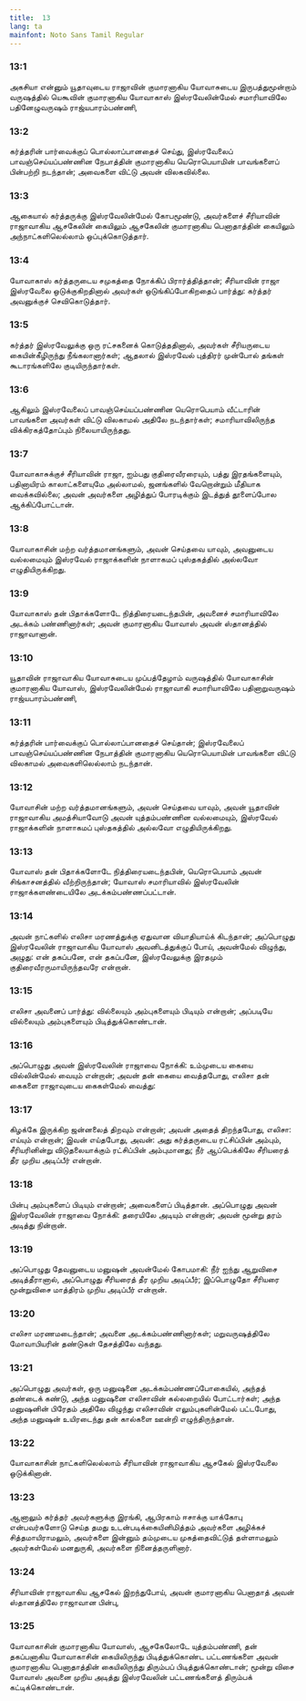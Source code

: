```yaml
---
title:  13
lang: ta
mainfont: Noto Sans Tamil Regular
---
```


###  13:1

அகசியா என்னும் யூதாவுடைய ராஜாவின் குமாரனாகிய யோவாசுடைய இருபத்துமூன்றாம் வருஷத்தில் யெகூவின் குமாரனாகிய யோவாகாஸ் இஸ்ரவேலின்மேல் சமாரியாவிலே பதினேழுவருஷம் ராஜ்யபாரம்பண்ணி,

###  13:2

கர்த்தரின் பார்வைக்குப் பொல்லாப்பானதைச் செய்து, இஸ்ரவேலைப் பாவஞ்செய்யப்பண்ணின நேபாத்தின் குமாரனாகிய யெரொபெயாமின் பாவங்களைப் பின்பற்றி நடந்தான்; அவைகளை விட்டு அவன் விலகவில்லை.

###  13:3

ஆகையால் கர்த்தருக்கு இஸ்ரவேலின்மேல் கோபமூண்டு, அவர்களைச் சீரியாவின் ராஜாவாகிய ஆசகேலின் கையிலும் ஆசகேலின் குமாரனாகிய பெனாதாத்தின் கையிலும் அந்நாட்களிலெல்லாம் ஒப்புக்கொடுத்தார்.

###  13:4

யோவாகாஸ் கர்த்தருடைய சமுகத்தை நோக்கிப் பிரார்த்தித்தான்; சீரியாவின் ராஜா இஸ்ரவேலை ஒடுக்குகிறதினால் அவர்கள் ஒடுங்கிப்போகிறதைப் பார்த்து: கர்த்தர் அவனுக்குச் செவிகொடுத்தார்.

###  13:5

கர்த்தர் இஸ்ரவேலுக்கு ஒரு ரட்சகனைக் கொடுத்ததினால், அவர்கள் சீரியருடைய கையின்கீழிருந்து நீங்கலானார்கள்; ஆதலால் இஸ்ரவேல் புத்திரர் முன்போல் தங்கள் கூடாரங்களிலே குடியிருந்தார்கள்.

###  13:6

ஆகிலும் இஸ்ரவேலைப் பாவஞ்செய்யப்பண்ணின யெரொபெயாம் வீட்டாரின் பாவங்களை அவர்கள் விட்டு விலகாமல் அதிலே நடந்தார்கள்; சமாரியாவிலிருந்த விக்கிரகத்தோப்பும் நிலையாயிருந்தது.

###  13:7

யோவாகாசுக்குச் சீரியாவின் ராஜா, ஐம்பது குதிரைவீரரையும், பத்து இரதங்களையும், பதினாயிரம் காலாட்களையுமே அல்லாமல், ஜனங்களில் வேறொன்றும் மீதியாக வைக்கவில்லை; அவன் அவர்களை அழித்துப் போரடிக்கும் இடத்துத் தூளைப்போல ஆக்கிப்போட்டான்.

###  13:8

யோவாகாசின் மற்ற வர்த்தமானங்களும், அவன் செய்தவை யாவும், அவனுடைய வல்லமையும் இஸ்ரவேல் ராஜாக்களின் நாளாகமப் புஸ்தகத்தில் அல்லவோ எழுதியிருக்கிறது.

###  13:9

யோவாகாஸ் தன் பிதாக்களோடே நித்திரையடைந்தபின், அவனைச் சமாரியாவிலே அடக்கம் பண்ணினார்கள்; அவன் குமாரனாகிய யோவாஸ் அவன் ஸ்தானத்தில் ராஜாவானான்.

###  13:10

யூதாவின் ராஜாவாகிய யோவாசுடைய முப்பத்தேழாம் வருஷத்தில் யோவாகாசின் குமாரனாகிய யோவாஸ், இஸ்ரவேலின்மேல் ராஜாவாகி சமாரியாவிலே பதினாறுவருஷம் ராஜ்யபாரம்பண்ணி,

###  13:11

கர்த்தரின் பார்வைக்குப் பொல்லாப்பானதைச் செய்தான்; இஸ்ரவேலைப் பாவஞ்செய்யப்பண்ணின நேபாத்தின் குமாரனாகிய யெரொபெயாமின் பாவங்களை விட்டு விலகாமல் அவைகளிலெல்லாம் நடந்தான்.

###  13:12

யோவாசின் மற்ற வர்த்தமானங்களும், அவன் செய்தவை யாவும், அவன் யூதாவின் ராஜாவாகிய அமத்சியாவோடு அவன் யுத்தம்பண்ணின வல்லமையும், இஸ்ரவேல் ராஜாக்களின் நாளாகமப் புஸ்தகத்தில் அல்லவோ எழுதியிருக்கிறது.

###  13:13

யோவாஸ் தன் பிதாக்களோடே நித்திரையடைந்தபின், யெரொபெயாம் அவன் சிங்காசனத்தில் வீற்றிருந்தான்; யோவாஸ் சமாரியாவில் இஸ்ரவேலின் ராஜாக்களண்டையிலே அடக்கம்பண்ணப்பட்டான்.

###  13:14

அவன் நாட்களில் எலிசா மரணத்துக்கு ஏதுவான வியாதியாய்க் கிடந்தான்; அப்பொழுது இஸ்ரவேலின் ராஜாவாகிய யோவாஸ் அவனிடத்துக்குப் போய், அவன்மேல் விழுந்து, அழுது: என் தகப்பனே, என் தகப்பனே, இஸ்ரவேலுக்கு இரதமும் குதிரைவீரருமாயிருந்தவரே என்றான்.

###  13:15

எலிசா அவனைப் பார்த்து: வில்லையும் அம்புகளையும் பிடியும் என்றான்; அப்படியே வில்லையும் அம்புகளையும் பிடித்துக்கொண்டான்.

###  13:16

அப்பொழுது அவன் இஸ்ரவேலின் ராஜாவை நோக்கி: உம்முடைய கையை வில்லின்மேல் வையும் என்றான்; அவன் தன் கையை வைத்தபோது, எலிசா தன் கைகளை ராஜாவுடைய கைகள்மேல் வைத்து:

###  13:17

கிழக்கே இருக்கிற ஜன்னலைத் திறவும் என்றான்; அவன் அதைத் திறந்தபோது, எலிசா: எய்யும் என்றான்; இவன் எய்தபோது, அவன்: அது கர்த்தருடைய ரட்சிப்பின் அம்பும், சீரியரினின்று விடுதலையாக்கும் ரட்சிப்பின் அம்புமானது; நீர் ஆப்பெக்கிலே சீரியரைத் தீர முறிய அடிப்பீர் என்றான்.

###  13:18

பின்பு அம்புகளைப் பிடியும் என்றான்; அவைகளைப் பிடித்தான். அப்பொழுது அவன் இஸ்ரவேலின் ராஜாவை நோக்கி: தரையிலே அடியும் என்றான்; அவன் மூன்று தரம் அடித்து நின்றான்.

###  13:19

அப்பொழுது தேவனுடைய மனுஷன் அவன்மேல் கோபமாகி: நீர் ஐந்து ஆறுவிசை அடித்தீரானால், அப்பொழுது சீரியரைத் தீர முறிய அடிப்பீர்; இப்பொழுதோ சீரியரை மூன்றுவிசை மாத்திரம் முறிய அடிப்பீர் என்றான்.

###  13:20

எலிசா மரணமடைந்தான்; அவனை அடக்கம்பண்ணினார்கள்; மறுவருஷத்திலே மோவாபியரின் தண்டுகள் தேசத்திலே வந்தது.

###  13:21

அப்பொழுது அவர்கள், ஒரு மனுஷனை அடக்கம்பண்ணப்போகையில், அந்தத் தண்டைக் கண்டு, அந்த மனுஷனை எலிசாவின் கல்லறையில் போட்டார்கள்; அந்த மனுஷனின் பிரேதம் அதிலே விழுந்து எலிசாவின் எலும்புகளின்மேல் பட்டபோது, அந்த மனுஷன் உயிரடைந்து தன் கால்களை ஊன்றி எழுந்திருந்தான்.

###  13:22

யோவாகாசின் நாட்களிலெல்லாம் சீரியாவின் ராஜாவாகிய ஆசகேல் இஸ்ரவேலை ஒடுக்கினான்.

###  13:23

ஆனாலும் கர்த்தர் அவர்களுக்கு இரங்கி, ஆபிரகாம் ஈசாக்கு யாக்கோபு என்பவர்களோடு செய்த தமது உடன்படிக்கையினிமித்தம் அவர்களை அழிக்கச் சித்தமாயிராமலும், அவர்களை இன்னும் தம்முடைய முகத்தைவிட்டுத் தள்ளாமலும் அவர்கள்மேல் மனதுருகி, அவர்களை நினைத்தருளினார்.

###  13:24

சீரியாவின் ராஜாவாகிய ஆசகேல் இறந்துபோய், அவன் குமாரனாகிய பெனாதாத் அவன் ஸ்தானத்திலே ராஜாவான பின்பு,

###  13:25

யோவாகாசின் குமாரனாகிய யோவாஸ், ஆசகேலோடே யுத்தம்பண்ணி, தன் தகப்பனாகிய யோவாகாசின் கையிலிருந்து பிடித்துக்கொண்ட பட்டணங்களை அவன் குமாரனாகிய பெனாதாத்தின் கையிலிருந்து திரும்பப் பிடித்துக்கொண்டான்; மூன்று விசை யோவாஸ் அவனை முறிய அடித்து இஸ்ரவேலின் பட்டணங்களைத் திரும்பக் கட்டிக்கொண்டான்.

